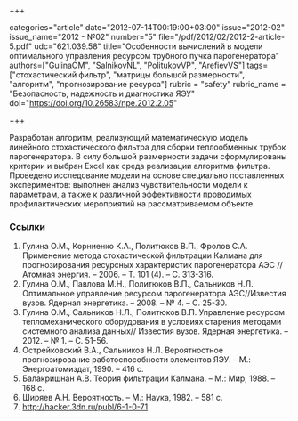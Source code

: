 +++

categories="article"
date="2012-07-14T00:19:00+03:00"
issue="2012-02"
issue_name="2012 - №02"
number="5"
file="/pdf/2012/02/2012-2-article-5.pdf"
udc="621.039.58"
title="Особенности вычислений в модели оптимального управления ресурсом трубного пучка парогенератора"
authors=["GulinaOM", "SalnikovNL", "PolitukovVP", "ArefievVS"]
tags=["стохастический фильтр", "матрицы большой размерности", "алгоритм", "прогнозирование ресурса"]
rubric = "safety"
rubric_name = "Безопасность, надежность и диагностика ЯЭУ"
doi="https://doi.org/10.26583/npe.2012.2.05"

+++

Разработан алгоритм, реализующий математическую модель линейного стохастического фильтра для сборки теплообменных трубок парогенератора. В силу большой размерности задачи сформулированы критерии и выбран Excel как среда реализации алгоритма фильтра. Проведено исследование модели на основе специально поставленных экспериментов: выполнен анализ чувствительности модели к параметрам, а также к различной эффективности проводимых профилактических мероприятий на рассматриваемом объекте.

### Ссылки

1. Гулина О.М., Корниенко К.А., Политюков В.П., Фролов С.А. Применение метода стохастической фильтрации Калмана для прогнозирования ресурсных характеристик парогенератора АЭС //Атомная энергия. – 2006. – Т. 101 (4). – С. 313-316.
2. Гулина О.М., Павлова М.Н., Политюков В.П., Сальников Н.Л. Оптимальное управление ресурсом парогенератора АЭС//Известия вузов. Ядерная энергетика. – 2008. – № 4. – С. 25-30.
3. Гулина О.М., Сальников Н.Л., Политюков В.П. Управление ресурсом тепломеханического оборудования в условиях старения методами системного анализа данных// Известия вузов. Ядерная энергетика. – 2012. – № 1. – С. 51-56.
4. Острейковский В.А., Сальников Н.Л. Вероятностное прогнозирование работоспособности элементов ЯЭУ. – М.: Энергоатомиздат, 1990. – 416 с.
5. Балакришнан А.В. Теория фильтрации Калмана. – М.: Мир, 1988. – 168 с.
6. Ширяев А.Н. Вероятность. – М.: Наука, 1982. – 581 с.
7. http://hacker.3dn.ru/publ/6-1-0-71